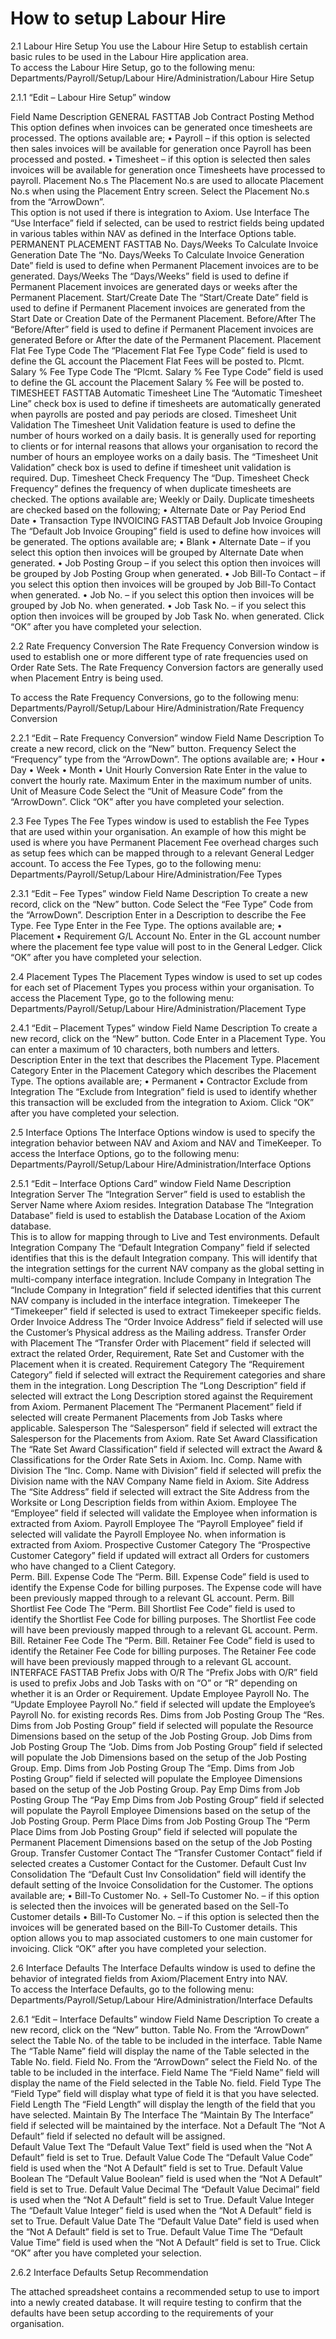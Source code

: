 # How to setup Labour Hire

2.1	Labour Hire Setup
You use the Labour Hire Setup to establish certain basic rules to be used in the Labour Hire application area.  
To access the Labour Hire Setup, go to the following menu:
Departments/Payroll/Setup/Labour Hire/Administration/Labour Hire Setup
 
2.1.1	“Edit – Labour Hire Setup” window

Field Name	Description
GENERAL FASTTAB 
Job Contract Posting Method	This option defines when invoices can be generated once timesheets are processed. 
The options available are;
•	Payroll – if this option is selected then sales invoices will be available for generation once Payroll has been processed and posted.
•	Timesheet – if this option is selected then sales invoices will be available for generation once Timesheets have processed to payroll. 
Placement No.s	The Placement No.s are used to allocate Placement No.s when using the Placement Entry screen.
Select the Placement No.s from the “ArrowDown”.   
This option is not used if there is integration to Axiom.
Use Interface	The “Use Interface” field if selected, can be used to restrict fields being updated in various tables within NAV as defined in the Interface Options table.
PERMANENT PLACEMENT FASTTAB 
No. Days/Weeks To Calculate Invoice Generation Date	The “No. Days/Weeks To Calculate Invoice Generation Date” field is used to define when Permanent Placement invoices are to be generated.
Days/Weeks	The “Days/Weeks” field is used to define if Permanent Placement invoices are generated days or weeks after the Permanent Placement.
Start/Create Date	The “Start/Create Date” field is used to define if Permanent Placement invoices are generated from the Start Date or Creation Date of the Permanent Placement.
Before/After	The “Before/After” field is used to define if Permanent Placement invoices are generated Before or After the date of the Permanent Placement. 
Placement Flat Fee Type Code	The “Placement Flat Fee Type Code” field is used to define the GL account the Placement Flat Fees will be posted to.
Plcmt. Salary % Fee Type Code	The “Plcmt. Salary % Fee Type Code” field is used to define the GL account the Placement Salary % Fee will be posted to. 
TIMESHEET FASTTAB
Automatic Timesheet Line	The “Automatic Timesheet Line” check box is used to define if timesheets are automatically generated when payrolls are posted and pay periods are closed.
Timesheet Unit Validation	The Timesheet Unit Validation feature is used to define the number of hours worked on a daily basis.  It is generally used for reporting to clients or for internal reasons that allows your organisation to record the number of hours an employee works on a daily basis.
The “Timesheet Unit Validation” check box is used to define if timesheet unit validation is required. 
Dup. Timesheet Check Frequency	The “Dup. Timesheet Check Frequency” defines the frequency of when duplicate timesheets are checked.
The options available are; Weekly or Daily.
Duplicate timesheets are checked based on the following;
•	Alternate Date or Pay Period End Date
•	Transaction Type
INVOICING FASTTAB
Default Job Invoice Grouping	The “Default Job Invoice Grouping” field is used to define how invoices will be generated.  The options available are;
•	Blank 
•	Alternate Date – if you select this option then invoices will be grouped by Alternate Date when generated.
•	Job Posting Group – if you select this option then invoices will be grouped by Job Posting Group when generated. 
•	Job Bill-To Contact – if you select this option then invoices will be grouped by Job Bill-To Contact when generated. 
•	Job No. – if you select this option then invoices will be grouped by Job No. when generated.
•	Job Task No. – if you select this option then invoices will be grouped by Job Task No. when generated.
Click “OK” after you have completed your selection.

2.2	Rate Frequency Conversion
The Rate Frequency Conversion window is used to establish one or more different type of rate frequencies used on Order Rate Sets. 
The Rate Frequency Conversion factors are generally used when Placement Entry is being used.  

To access the Rate Frequency Conversions, go to the following menu:
Departments/Payroll/Setup/Labour Hire/Administration/Rate Frequency Conversion
 
2.2.1	“Edit – Rate Frequency Conversion” window
Field Name	Description
To create a new record, click on the “New” button.
Frequency	Select the “Frequency” type from the “ArrowDown”.  The options available are;
•	Hour
•	Day
•	Week
•	Month
•	Unit
Hourly Conversion Rate	Enter in the value to convert the hourly rate.
Maximum	Enter in the maximum number of units.
Unit of Measure Code	 Select the “Unit of Measure Code” from the “ArrowDown”.
Click “OK” after you have completed your selection.

2.3	Fee Types
The Fee Types window is used to establish the Fee Types that are used within your organisation.  An example of how this might be used is where you have Permanent Placement Fee overhead charges such as setup fees which can be mapped through to a relevant General Ledger account.
To access the Fee Types, go to the following menu:
Departments/Payroll/Setup/Labour Hire/Administration/Fee Types
 

2.3.1	“Edit – Fee Types” window
Field Name	Description
To create a new record, click on the “New” button.
Code	Select the “Fee Type” Code from the “ArrowDown”.
Description	Enter in a Description to describe the Fee Type.
Fee Type	Enter in the Fee Type.  The options available are;
•	Placement
•	Requirement
G/L Account No.	Enter in the GL account number where the placement fee type value will post to in the General Ledger.
Click “OK” after you have completed your selection.
	
2.4	Placement Types
The Placement Types window is used to set up codes for each set of Placement Types you process within your organisation.
To access the Placement Type, go to the following menu:
Departments/Payroll/Setup/Labour Hire/Administration/Placement Type
 
2.4.1	“Edit – Placement Types” window
Field Name	Description
To create a new record, click on the “New” button.
Code	Enter in a Placement Type. You can enter a maximum of 10 characters, both numbers and letters.
Description	Enter in the text that describes the Placement Type.
Placement Category	Enter in the Placement Category which describes the Placement Type.  The options available are;
•	Permanent 
•	Contractor
Exclude from Integration	The “Exclude from Integration” field is used to identify whether this transaction will be excluded from the integration to Axiom.
Click “OK” after you have completed your selection.


2.5	Interface Options
The Interface Options window is used to specify the integration behavior between NAV and Axiom and NAV and TimeKeeper.
To access the Interface Options, go to the following menu:
Departments/Payroll/Setup/Labour Hire/Administration/Interface Options
 
2.5.1	“Edit – Interface Options Card” window
Field Name	Description
Integration Server	The “Integration Server” field is used to establish the Server Name where Axiom resides.
Integration Database	The “Integration Database” field is used to establish the Database Location of the Axiom database.  
This is to allow for mapping through to Live and Test environments.
Default Integration Company	The “Default Integration Company” field if selected identifies that this is the default Integration company.  This will identify that the integration settings for the current NAV company as the global setting in multi-company interface integration.
Include Company in Integration	The “Include Company in Integration” field if selected identifies that this current NAV company is included in the interface integration.
Timekeeper	The “Timekeeper” field if selected is used to extract Timekeeper specific fields.
Order Invoice Address	The “Order Invoice Address” field if selected will use the Customer’s Physical address as the Mailing address.
Transfer Order with Placement	The “Transfer Order with Placement” field if selected will extract the related Order, Requirement, Rate Set and Customer with the Placement when it is created.
Requirement Category	The “Requirement Category” field if selected will extract the Requirement categories and share them in the integration.
Long Description	The “Long Description” field if selected will extract the Long Description stored against the Requirement from Axiom.
Permanent Placement	The “Permanent Placement” field if selected will create Permanent Placements from Job Tasks where applicable.
Salesperson	The “Salesperson” field if selected will extract the Salesperson for the Placements from Axiom.
Rate Set Award Classification	The “Rate Set Award Classification” field if selected will extract the Award & Classifications for the Order Rate Sets in Axiom.
Inc. Comp. Name with Division	The “Inc. Comp. Name with Division” field if selected will prefix the Division name with the NAV Company Name field in Axiom. 
Site Address	The “Site Address” field if selected will extract the Site Address from the Worksite or Long Description fields from within Axiom.
Employee	The “Employee” field if selected will validate the Employee when information is extracted from Axiom.
Payroll Employee	The “Payroll Employee” field if selected will validate the Payroll Employee No. when information is extracted from Axiom.
Prospective Customer Category	The “Prospective Customer Category” field if updated will extract all Orders for customers who have changed to a Client Category.  
Perm. Bill. Expense Code	The “Perm. Bill. Expense Code” field is used to identify the Expense Code for billing purposes.  The Expense code will have been previously mapped through to a relevant GL account. 
Perm. Bill Shortlist Fee Code	The “Perm. Bill Shortlist Fee Code” field is used to identify the Shortlist Fee Code for billing purposes.  The Shortlist Fee code will have been previously mapped through to a relevant GL account.
Perm. Bill. Retainer Fee Code	The “Perm. Bill. Retainer Fee Code” field is used to identify the Retainer Fee Code for billing purposes.  The Retainer Fee code will have been previously mapped through to a relevant GL account.
INTERFACE FASTTAB
Prefix Jobs with O/R	The “Prefix Jobs with O/R” field is used to prefix Jobs and Job Tasks with on “O” or “R” depending on whether it is an Order or Requirement.
Update Employee Payroll No.	The “Update Employee Payroll No.” field if selected will update the Employee’s Payroll No. for existing records
Res. Dims from Job Posting Group	The “Res. Dims from Job Posting Group” field if selected will populate the Resource Dimensions based on the setup of the Job Posting Group.
Job Dims from Job Posting Group	The “Job. Dims from Job Posting Group” field if selected will populate the Job Dimensions based on the setup of the Job Posting Group.
Emp. Dims from Job Posting Group	The “Emp. Dims from Job Posting Group” field if selected will populate the Employee Dimensions based on the setup of the Job Posting Group.
Pay Emp Dims from Job Posting Group	The “Pay Emp Dims from Job Posting Group” field if selected will populate the Payroll Employee Dimensions based on the setup of the Job Posting Group.
Perm Place Dims from Job Posting Group	The “Perm Place Dims from Job Posting Group” field if selected will populate the Permanent Placement Dimensions based on the setup of the Job Posting Group.
Transfer Customer Contact	The “Transfer Customer Contact” field if selected creates a Customer Contact for the Customer.
Default Cust Inv Consolidation	The “Default Cust Inv Consolidation” field will identify the default setting of the Invoice Consolidation for the Customer.
The options available are;
•	Bill-To Customer No. + Sell-To Customer No. – if this option is selected then the invoices will be generated based on the Sell-To Customer details
•	Bill-To Customer No. – if this option is selected then the invoices will be generated based on the Bill-To Customer details.  This option allows you to map associated customers to one main customer for invoicing.
Click “OK” after you have completed your selection.

2.6	Interface Defaults
The Interface Defaults window is used to define the behavior of integrated fields from Axiom/Placement Entry into NAV.  
To access the Interface Defaults, go to the following menu:
Departments/Payroll/Setup/Labour Hire/Administration/Interface Defaults
 
2.6.1	“Edit – Interface Defaults” window
Field Name	Description
To create a new record, click on the “New” button.
Table No.	From the “ArrowDown” select the Table No. of the table to be included in the interface.
Table Name	The “Table Name” field will display the name of the Table selected in the Table No. field.
Field No.	From the “ArrowDown” select the Field No. of the table to be included in the interface.
Field Name	The “Field Name” field will display the name of the Field selected in the Table No. field.
Field Type	The “Field Type” field will display what type of field it is that you have selected.
Field Length	The “Field Length” will display the length of the field that you have selected.
Maintain By The Interface	The “Maintain By The Interface” field if selected will be maintained by the interface.
Not a Default	The “Not A Default” field if selected no default will be assigned.  
Default Value Text	The “Default Value Text” field is used when the “Not A Default” field is set to True.
Default Value Code	The “Default Value Code” field is used when the “Not A Default” field is set to True.
Default Value Boolean	The “Default Value Boolean” field is used when the “Not A Default” field is set to True.
Default Value Decimal	The “Default Value Decimal” field is used when the “Not A Default” field is set to True.
Default Value Integer	The “Default Value Integer” field is used when the “Not A Default” field is set to True.
Default Value Date	The “Default Value Date” field is used when the “Not A Default” field is set to True.
Default Value Time	The “Default Value Time” field is used when the “Not A Default” field is set to True.
Click “OK” after you have completed your selection.
	
2.6.2		Interface Defaults Setup Recommendation

The attached spreadsheet contains a recommended setup to use to import into a newly created database.  It will require testing to confirm that the defaults have been setup according to the requirements of your organisation.

 
